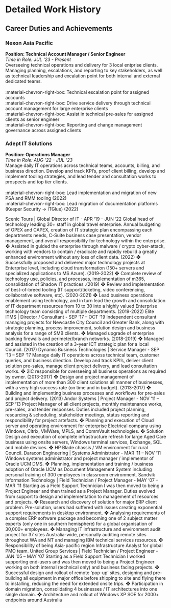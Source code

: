 # Detailed Work History
## Career Duties and Achievements
### Nexon Asia Pacific
<b>Position: Technical Account Manager / Senior Engineer</b></br>
<i>Time in Role: JUL ‘23 - Present</i></br>
Overseeing technical operations and delivery for 3 local entprise clients. Managing planning, escalations, and reporting to key stakeholders, as well as technical leadership and excalation point for both internal and external dedicated teams.</br></br>
:material-chevron-right-box: Technical escalation point for assigned accounts</br>
:material-chevron-right-box: Drive service delivery through technical account management for large enterprise clients</br>
:material-chevron-right-box: Assist in technical pre-sales for assigned clients as senior engineer</br>
:material-chevron-right-box: Reporting and change management governance across assigned clients</br>

### Adept IT Solutions
<b>Position: Operations Manager</b></br>
<i>Time in Role: AUG ‘22 - JUL ‘23</i></br>
Manage daily IT operations across technical teams, accounts, billing, and business direction. Develop and track KPI’s, proof client billing, develop and implement tooling strategies, and lead tender and consultation works to prospects and top tier clients.</br></br>
:material-chevron-right-box: Lead implementation and migration of new PSA and RMM tooling (2022)</br>
:material-chevron-right-box: Lead migration of documentation platforms (Keeper Security -> ITGlue) (2022)</br>

 Scenic Tours | Global Director of IT - APR ‘19 – JUN ‘22
 Global head of technology leading 30+ staff in global travel enterprise. Annual budgeting of OPEX and 
CAPEX, creation of IT strategic plan encompassing each departments needs, C-Suite business case 
presentation, vendor management, and overall responsibility for technology within the enterprise.
 ❖ Assisted in guided the enterprise through malware / crypto cyber-attack, working with vendors to contain 
/ eradicate and rapidly rebuild a greatly enhanced environment without any loss of client data. (2022)
 ❖ Successfully proposed and delivered major technology projects at Enterprise level, including cloud 
transformation (150+ servers and specialized applications to MS Azure). (2019-2022)
 ❖ Complete review of technology use, policies, and processes, implementation of m365, consolidation of 
Shadow IT practices .(2019)
 ❖ Review and implementation of best-of-breed tooling (IT support/ticketing, video conferencing, 
collaborative software, etc). (2020-2021)
 ❖ Lead business operations enablement using technology, and in turn lead the growth and consolidation of 
IT department resources from 10 to 30 into a highly valued Enterprise technology team consisting of 
multiple departments. (2019-2022)
 Elite ITMS | Director / Consultant - SEP ‘17 – OCT ‘19
 Independent consultant managing projects for Newcastle City Council and Greater Bank, along with 
strategic planning, process improvement, solution design and business analysis for a range of SMB clients.
 ❖ Managed upgrade of enterprise banking firewalls and perimeter/branch networks. (2018-2019)
 ❖ Managed and assisted in the creation of a 3-year ICT strategic plan for a local Council. (2017)
 Dynamic Business Technologies | Service Manager - SEP ‘13 – SEP ‘17
 Manage daily IT operations across technical team, customer queries, and business direction. Develop and 
track KPI’s, deliver client solution pre-sales, manage client project delivery, and lead consultation works.
 ❖ 2IC responsible for overseeing all business operations as required by owner. (2013-2017)
 ❖ Design and project management of implementation of more than 300 client solutions all manner of 
businesses, with a very high success rate (on time and in budget). (2013-2017)
 ❖ Building and implementing business processes and workflows for pre-sales and project delivery. (2013)
Andor Systems | Project Manager - NOV ‘11 – SEP ‘13
 Project Manager of all client projects, monthly maintenance works, pre-sales, and tender responses. Duties 
included project planning, resourcing & scheduling, stakeholder meetings, status reporting and respondibility 
for project artefacts.
 ❖ Planning and execution of Cloud server and operating environment for enterprise Electrical company 
using Windows, Citrix, VMWare, MPLS, and CommVault technologies.
 ❖ Solution Design and execution of complete infrastructure refresh for large Aged Care business using 
onsite servers, Windows terminal services, Exchange, SQL and mobile devices.
 ❖ HP Blade chassis / VM environment for rural Council.
 Daracon Engineering | Systems Administrator - MAR ‘11 – NOV ‘11
 Windows systems administrator and project manager / implementor of Oracle UCM DMS.
 ❖ Planning, implementation and training / business adoption of Oracle UCM as Document Management 
System including personal training of 300 employees in classroom environment.
 Sandvik Information Technology | Field Technician / Project Manager - MAY ‘07 – MAR ‘11
 Starting as a Field Support Technician I was then moved to being a Project Engineer and then trained as a 
Project Manager. Duties evolved from support to design and implementation to management of resources 
and projects.
 ❖ Research and discovery of solution for major ERP client problem. Pre-solution, users had suffered with 
issues creating exponential support requirements in desktop environment.
 ❖ Analysing requirements of a complex ERP software package and becoming one of 2 subject matter 
experts (only one in southern hemisphere) for a global organisation of 30,000+ employees.
 ❖ Managing IT infrastructure and environment audit project for 37 sites Australia-wide, personally auditing 
remote sites throughout WA and NT and managing IBM technical services resources.
 ❖ Responsibility of being Asia-pacific region Infrastructure Analyst for global PMO team.
 United Group Services | Field Technician / Project Engineer - JAN ‘05 – MAY ‘07
 Starting as a Field Support Technician I worked supporting end-users and was then moved to being a 
Project Engineer working on both internal (technical only) and business facing projects.
 ❖ Successful design and rollout of remote ‘pop-up’ sites, designing and pre-building all equipment in major 
office before shipping to site and flying there to installing, reducing the need for extended onsite trips.
 ❖ Participation in domain migration, consolidating 4 businesses / IT architectures into one single domain.
 ❖ Architecture and rollout of Windows XP SOE for 2000+ endpoints around Australia